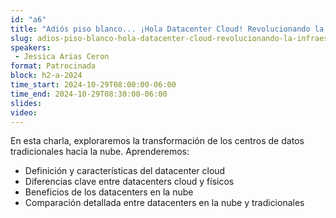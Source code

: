 ```yaml
---
id: "a6"
title: "Adiós piso blanco... ¡Hola Datacenter Cloud! Revolucionando la infraestructura tecnológica "
slug: adios-piso-blanco-hola-datacenter-cloud-revolucionando-la-infraestructura-tecnologica
speakers:
 - Jessica Arias Ceron
format: Patrocinada
block: h2-a-2024
time_start: 2024-10-29T08:00:00-06:00
time_end: 2024-10-29T08:30:00-06:00
slides: 
video: 
---
```


En esta charla, exploraremos la transformación de los centros de datos tradicionales hacia la nube. Aprenderemos:
- Definición y características del datacenter cloud
- Diferencias clave entre datacenters cloud y físicos
- Beneficios de los datacenters en la nube
- Comparación detallada entre datacenters en la nube y tradicionales